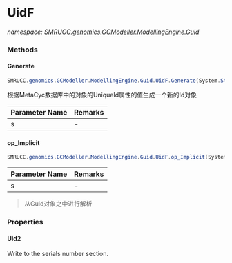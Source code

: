 ﻿# UidF
_namespace: [SMRUCC.genomics.GCModeller.ModellingEngine.Guid](./index.md)_





### Methods

#### Generate
```csharp
SMRUCC.genomics.GCModeller.ModellingEngine.Guid.UidF.Generate(System.String)
```
根据MetaCyc数据库中的对象的UniqueId属性的值生成一个新的Id对象

|Parameter Name|Remarks|
|--------------|-------|
|s|-|


#### op_Implicit
```csharp
SMRUCC.genomics.GCModeller.ModellingEngine.Guid.UidF.op_Implicit(System.String)~SMRUCC.genomics.GCModeller.ModellingEngine.Guid.UidF
```


|Parameter Name|Remarks|
|--------------|-------|
|s|-|

> 从Guid对象之中进行解析


### Properties

#### Uid2
Write to the serials number section.
